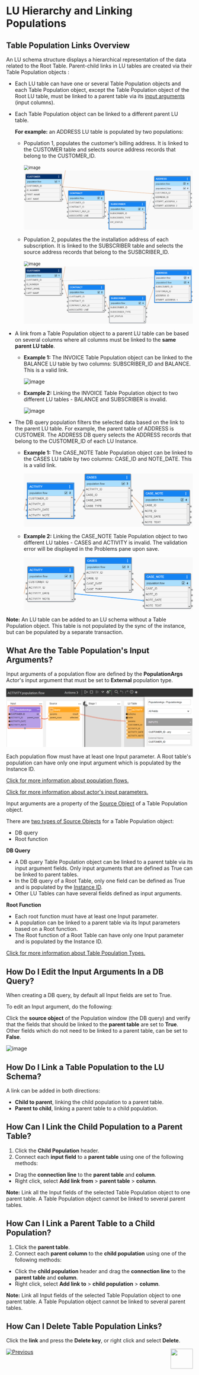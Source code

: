 # LU Hierarchy and Linking Populations

## Table Population Links Overview
An LU schema structure displays a hierarchical representation of the data related to the Root Table. Parent-child links in LU tables are created via their Table Population objects :
* Each LU table can have one or several Table Population objects and each Table Population object, except the Table Population object of the Root LU table, must be linked to a parent table via its [input arguments](/articles/03_logical_units/12_LU_hierarchy_and_linking_table_population.md#what-are-the-table-populations-input-arguments) (input columns). 

* Each Table Population object can be linked to a different parent LU table.

  **For example:** an ADDRESS LU table is populated by two populations: 

  * Population 1, populates the customer’s billing address. It is linked to the CUSTOMER table and selects source address records that belong to the CUSTOMER_ID.

    <studio>

    <img src="images/03_12_link_tables1.png" alt="image" style="zoom:80%;" />

    </studio>

    <web>

    <img src="images/web/12_link_tables_1.PNG" alt="image" style="zoom:80%;" />

    </web>

  * Population 2, populates the the installation address of each subscription. It is linked to the SUBSCRIBER table and selects the source address records that belong to the SUSBCRIBER_ID.

    <studio>
    
    <img src="images/03_12_link_tables2.png" alt="image" style="zoom:80%;" />
    
    </studio>
    
    <web>
    
    <img src="images/web/12_link_tables_2.PNG" alt="image" style="zoom:80%;" />
    
    </web>

* A link from a Table Population object to a parent LU table can be based on several columns where all columns must be linked to the **same parent LU table**.

  <studio>

  * **Example 1:** The INVOICE Table Population object can be linked to the BALANCE LU table by two columns: SUBSCRIBER_ID and BALANCE. This is a valid link.

    ![image](/images/03_12_link_tables3.png)

  * **Example 2:** Linking the INVOICE Table Population object to two different LU tables - BALANCE and SUBSCRIBER is invalid.
  
    ![image](images/03_12_link_tables4.png)


* The DB query population filters the selected data based on the link to the parent LU table. For example, the parent table of ADDRESS is CUSTOMER. The ADDRESS DB query selects the ADDRESS records that belong to the CUSTOMER_ID of each LU Instance.

  </studio>

  <web>

  * **Example 1:** The CASE_NOTE Table Population object can be linked to the CASES LU table by two columns: CASE_ID and NOTE_DATE. This is a valid link.

    <img src="images/web/12_link_tables_3.PNG" alt="image" style="zoom:80%;" />

  * **Example 2:** Linking the CASE_NOTE Table Population object to two different LU tables - CASES and ACTIVITY is invalid. The validation error will be displayed in the Problems pane upon save.

    <img src="images/web/12_link_tables_4.PNG" alt="image" style="zoom:80%;" />

  </web>

**Note:** An LU table can be added to an LU schema without a Table Population object. This table is not populated by the sync of the instance, but can be populated by a separate transaction.

<studio>


## What Are the Table Population's Input Arguments?
<web>

Input arguments of a population flow are defined by the **PopulationArgs** Actor's input argument that must be set to **External** population type.

<img src="images/web/12_link_tables_5.PNG" alt="image" style="zoom:80%;" />

Each population flow must have at least one Input parameter. A Root table's population can have only one input argument which is populated by the Instance ID.

[Click for more information about population flows.](/articles/07_table_population/14_table_population_based_Broadway.md)

[Click for more information about actor's input parameters.](/articles/19_Broadway/03_broadway_actor_window.md#actors-inputs-and-outputs)

</web>

<studio>

Input arguments are a property of the [Source Object](/articles/01_fabric_overview/02_fabric_glossary.md#source-object)  of a Table Population object.

There are [two types of Source Objects](/articles/07_table_population/02_source_object_types.md) for a Table Population object:
* DB query
* Root function

**DB Query**
* A DB query Table Population object can be linked to a parent table via its input argument fields. Only input arguments that are defined as True can be linked to parent tables.
* In the DB query of a Root Table, only one field can be defined as True and is populated by the [Instance ID](/articles/01_fabric_overview/02_fabric_glossary.md#instance-id).
* Other LU Tables can have several fields defined as input arguments. 

**Root Function**
* Each root function must have at least one Input parameter.
* A population can be linked to a parent table via its Input parameters based on a Root function. 
* The Root function of a Root Table can have only one Input parameter and is populated by the Instance ID.

[Click for more information about Table Population Types.](/articles/07_table_population/02_source_object_types.md#table-population---source-object-types)

</studio>


## How Do I Edit the Input Arguments In a DB Query?
When creating a DB query, by default all Input fields are set to True.  

To edit an Input argument, do the following: 

Click the **source object** of the Population window (the DB query) and verify that the fields that should be linked to the **parent table** are set to **True**. Other fields which do not need to be linked to a parent table, can be set to **False**. 

![image](images/03_12_link_tables5.png)

## How Do I Link a Table Population to the LU Schema? 
A link can be added in both directions:
* **Child to parent**, linking the child population to a parent table.
* **Parent to child**, linking a parent table to a child population.

## How Can I Link the Child Population to a Parent Table? 
1. Click the **Child Population** header.
1. Connect each **input field** to a **parent table** using one of the following methods:
  * Drag the **connection line** to the **parent table** and **column**.
  * Right click, select **Add link from** > **parent table** > **column**.

**Note:** Link all the Input fields of the selected Table Population object to one parent table. A Table Population object cannot be linked to several parent tables.  

## How Can I Link a Parent Table to a Child Population?
1. Click the **parent table**.
1. Connect each **parent column** to the **child population** using one of the following methods:
  * Click the **child population** header and drag the **connection line** to the **parent table** and **column**.
  * Right click, select **Add link to** > **child population** > **column**.

**Note:** Link all Input fields of the selected Table Population object to one parent table. A Table Population object cannot be linked to several parent tables.  

## How Can I Delete Table Population Links?
Click the **link** and press the **Delete key**, or right click and select **Delete**.

</studio>

[![Previous](/articles/images/Previous.png)](/articles/03_logical_units/11_add_delete_table_population.md)[<img align="right" width="60" height="54" src="/articles/images/Next.png">](/articles/03_logical_units/13_disable_enable_populations_in_schema.md)

